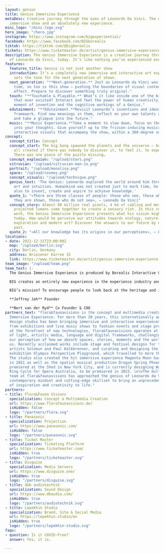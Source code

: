 ```yaml
---
layout: genius
title: Genius Immersive Experience
metaDesc: Creative journey through the eyes of Leonardo Da Vinci. The next-generation
  immersive show and an absolutely new experience.
mini_logo: "/mini-logo.svg"
hero_image: "/hero.jpg"
instagram: https://www.instagram.com/bigexperiential/
facebook: https://www.facebook.com/BIGborealis
tiktok: https://tiktok.com/@bigborealis
tickets: https://www.ticketmaster.de/artist/genius-immersive-experience-tickets/1111663
description: The Genius Immersive Experience is a creative journey through the eyes
  of Leonardo da Vinci, today. It’s like nothing you’ve experienced ever before.
features:
  features_title: Genius is not just another show
  introduction: It’s a completely new immersive and interactive art experience that
    sets the tone for the next generation of shows.
  next_generation: "**Next-generation.** Just as Leonardo da Vinci was ahead of his
    time, so too is this show – pushing the boundaries of visual content to astonishing
    effect. Prepare to discover something truly original."
  touch: "**Touchable & Playable.** What’s it like inside one of the brightest minds
    that ever existed? Interact and feel the power of human creativity, the light-bulb
    moment of invention and the cognitive workings of a Genius."
  edutainment: "**Edutainment.**Revisit Leonardo’s inventions and ideas within a modern
    framework. Find new meanings in them, reflect on your own talents and endeavours,
    and take a glimpse into the future."
  music: "**Music Experience.**Take a moment to slow down, focus on the now and tune
    into your thoughts. Give yourself up to the frisson-inducing musical score and
    interactive visuals that accompany the show, within a 360-degree soundscape."
concept:
  concept_title: Concept
  concept_start: The big bang spawned the planets and the universe – but why was it
    all created if there was nobody to discover it, to feel it, to experience it?
    There was one piece of the puzzle missing…
  concept_explosion: "/upload/stars.png"
  vitruvian: "/upload/vitruvian-man-1x.png"
  portrait: "/upload/monalisa.png"
  space: "/upload/cosmos.png"
  concept_visuals: "/upload/technique.png"
  genius_text: 'The Genius: Leonardo explored the world around him through science,
    art and intuition. Humankind was not created just to mark time, he realised, but
    also to invent, create and aspire to achieve knowledge.'
  quote_1: "«There are three classes of people: those who see, those who see when
    they are shown, those who do not see», — Leonado Da Vinci"
  concept_story: Almost 80 million real pixels, 4 km of cabling and more than 350,000
    projected lumens come together to create a sensory riot. In this revision of Leonardo’s
    work, the Genius Immersive Experience presents what his vision might have been
    today. How would he perceive our attitudes towards ecology, nature, science, space
    exploration and modern art? Discover the answers to our future by examining our
    past.
  quote_2: "«All our knowledge has its origins in our perceptions», — Leonado Da Vinci"
locations:
- date: 2021-12-31T23:00:00Z
  map: "/upload/berlin.svg"
  city: Berlin, Germany
  address: Wriezener Karree 15
  link: https://www.ticketmaster.de/artist/genius-immersive-experience-tickets/1111663
team_image: "/upload/team.png"
team_text: |-
  The Genius Immersive Experience is produced by Borealis Interactive Group (BIG), trailblazing the next generation of immersive shows.

  BIG creates an entirely new experience in the experience industry and strives to take the viewer to the highest level of emotion possible. Through spectacular large-scale story-telling using cutting-edge technologies, all executed by the best design teams, it achieves something never witnessed before.

  BIG’s mission? To encourage people to look back at the heritage and influence of great minds, events and inventions, and reconsider their ongoing effect. The group believes that revisions of the past can provide answers to the questions and challenges humanity is dealing with right now. By bringing together people from different countries, cultures, ages, genders and backgrounds, BIG aspires to unite and allow for the rediscovery of ourselves.

  **Jeffrey Jah** Founder

  **Bert van der Ryd** Co Founder & COO
partners_text: "flora&faunavisions is the concept and multimedia creator for the Genius
  Immersive Experience. For more than 20 years, this internationally award-winning
  design studio has been bringing immersive and interactive experiences to life –
  from exhibitions and live music shows to fashion events and stage productions. \n\nAlways
  at the forefront of new technologies, flora&faunavisions operates at the intersection
  of light, artistic media, language and digital frameworks, challenging and enriching
  our perception of how we absorb spaces, stories, moments and the world that surrounds
  us. Recently acclaimed works include stage and festival designs for the electronic
  artists Solomun and Paul Kalkbrenner, and curating and designing the interactive
  exhibition Olympus Perspective Playground, which travelled to more than 10 countries.
  The studio also created the hit immersive experience Magenta Moon Garden in Berlin
  in 2021 as well as the spatial musical production Dragon Spring Phoenix Rise, which
  premiered at the Shed in New York City, and is currently designing Wagner’s The
  Ring Cycle for Opera Australia, to be premiered in 2023. \n\nThe multidisciplinary
  team at flora&faunavisions has approached the genius of Leonardo da Vinci with a
  contemporary mindset and cutting-edge skillset to bring an unprecedented outburst
  of inspiration and creativity to life."
partners:
- title: Flora&Fauna Visions
  specialization: Concept & Multimedia Creation
  url: https://www.florafaunavisions.de/
  isHidden: false
  logo: "/partners/flora.svg"
- title: Panasonic
  specialization: Projection
  url: https://www.panasonic.com/
  isHidden: false
  logo: "/partners/panasonic.svg"
- title: Ticket Master
  specialization: Ticketing Platform
  url: https://www.ticketmaster.com/
  isHidden: true
  logo: "/partners/ticketmaster.svg"
- title: Disguise
  specialization: Media Servers
  url: https://www.disguise.one/
  isHidden: true
  logo: "/partners/disguise.svg"
- title: d&b audiotechnik
  specialization: Sound Design
  url: https://www.dbaudio.com/
  isHidden: true
  logo: "/partners/audiotechnik.svg"
- title: Lepekhin Studio
  specialization: Brand, Site & Social Media
  url: https://lepekhin.studio/en
  isHidden: true
  logo: "/partners/lepekhin-studio.svg"
faqs:
- question: Is it COVID-Free?
  answer: Yes, it is.

---
```

